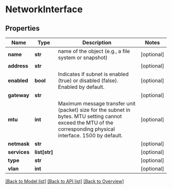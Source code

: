# NetworkInterface

## Properties
Name | Type | Description | Notes
------------ | ------------- | ------------- | -------------
**name** | **str** | name of the object (e.g., a file system or snapshot) | [optional] 
**address** | **str** |  | [optional] 
**enabled** | **bool** | Indicates if subnet is enabled (true) or disabled (false). Enabled by default. | [optional] 
**gateway** | **str** |  | [optional] 
**mtu** | **int** | Maximum message transfer unit (packet) size for the subnet in bytes. MTU setting cannot exceed the MTU of the corresponding physical interface. 1500 by default. | [optional] 
**netmask** | **str** |  | [optional] 
**services** | **list[str]** |  | [optional] 
**type** | **str** |  | [optional] 
**vlan** | **int** |  | [optional] 

[[Back to Model list]](index.md#documentation-for-models) [[Back to API list]](index.md#endpoint-properties) [[Back to Overview]](index.md)


